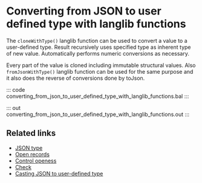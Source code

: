 # Converting from JSON to user defined type with langlib functions

The `cloneWithType()` langlib function can be used to convert a value to a user-defined type. Result recursively uses specified type as inherent type of new value. Automatically performs numeric conversions as necessary.

Every part of the value is cloned including immutable structural values. Also `fromJsonWithType()` langlib function can be used for the same purpose and it also does the reverse of conversions done by toJson.

::: code converting_from_json_to_user_defined_type_with_langlib_functions.bal :::

::: out converting_from_json_to_user_defined_type_with_langlib_functions.out :::

## Related links
- [JSON type](/learn/by-example/json-type/)
- [Open records](/learn/by-example/open-records/)
- [Control openess](/learn/by-example/controlling-openness)
- [Check](/learn/by-example/check)
- [Casting JSON to user-defined type](/learn/by-example/casting-json-to-user-defined-type)